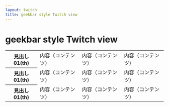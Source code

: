 ```yaml
---
layout: twitch
title: geekbar style Twitch view
---
```

# geekbar style Twitch view
<table class="tbl-r02" width=100%>
  <tr>
    <th>見出し01(th)</th>
    <td>内容（コンテンツ）</td>
    <td>内容（コンテンツ）</td>
    <td>内容（コンテンツ）</td>
  </tr>
  <tr>
    <th>見出し01(th)</th>
    <td>内容（コンテンツ）</td>
    <td>内容（コンテンツ）</td>
    <td>内容（コンテンツ）</td>
  </tr>
  <tr class="last">
    <th>見出し01(th)</th>
    <td>内容（コンテンツ）</td>
    <td>内容（コンテンツ）</td>
    <td>内容（コンテンツ）</td>
  </tr>
</table>
